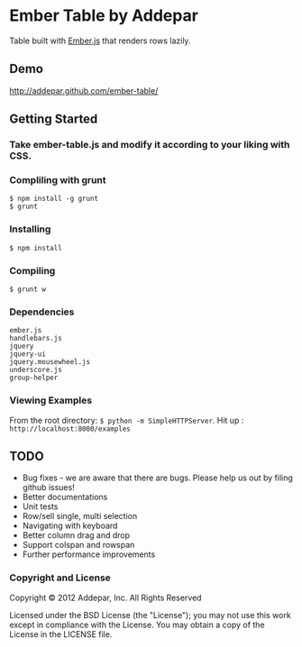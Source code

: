 # Ember Table by Addepar

Table built with [Ember.js](http://emberjs.com/) that renders rows lazily.

## Demo
http://addepar.github.com/ember-table/

## Getting Started

### Take ember-table.js and modify it according to your liking with CSS.

### Compliling with grunt
    $ npm install -g grunt
    $ grunt

### Installing
    $ npm install

### Compiling
    $ grunt w

### Dependencies
    ember.js
    handlebars.js
    jquery
    jquery-ui
    jquery.mousewheel.js
    underscore.js
    group-helper

### Viewing Examples
From the root directory: `$ python -m SimpleHTTPServer`.
Hit up : `http://localhost:8000/examples`

## TODO
* Bug fixes - we are aware that there are bugs. Please help us out by filing github issues!
* Better documentations
* Unit tests
* Row/sell single, multi selection
* Navigating with keyboard
* Better column drag and drop
* Support colspan and rowspan
* Further performance improvements

### Copyright and License
Copyright © 2012 Addepar, Inc. All Rights Reserved

Licensed under the BSD License (the "License"); you may not use this work except in compliance with the License. You may obtain a copy of the License in the LICENSE file.
